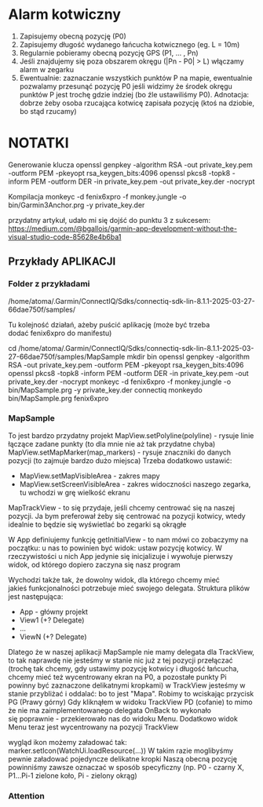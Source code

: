 # Alarm kotwiczny
1. Zapisujemy obecną pozycję (P0)
2. Zapisujemy długość wydanego łańcucha kotwicznego (eg. L = 10m)
3. Regularnie pobieramy obecną pozycję GPS (P1, ... , Pn)
4. Jeśli znajdujemy się poza obszarem okręgu (|Pn - P0| > L) włączamy alarm w zegarku
5. Ewentualnie: zaznaczanie wszystkich punktów P na mapie, ewentualnie pozwalamy przesunąć pozycję P0 jeśli widzimy że środek okręgu punktów P jest trochę gdzie indziej (bo źle ustawiliśmy P0). Adnotacja: dobrze żeby osoba rzucająca kotwicę zapisała pozycję (ktoś na dziobie, bo stąd rzucamy)




# NOTATKI
Generowanie klucza
openssl genpkey -algorithm RSA -out private_key.pem -outform PEM -pkeyopt rsa_keygen_bits:4096
openssl pkcs8 -topk8 -inform PEM -outform DER -in private_key.pem -out private_key.der -nocrypt

Kompilacja
monkeyc -d fenix6xpro -f monkey.jungle -o bin/Garmin3Anchor.prg -y private_key.der


przydatny artykuł, udało mi się dojść do punktu 3 z sukcesem:
https://medium.com/@bgallois/garmin-app-development-without-the-visual-studio-code-85628e4b6ba1


## Przykłady APLIKACJI

### Folder z przykładami
/home/atoma/.Garmin/ConnectIQ/Sdks/connectiq-sdk-lin-8.1.1-2025-03-27-66dae750f/samples/

Tu kolejność działań, ażeby puścić aplikację
(może być trzeba dodać fenix6xpro do manifestu)

cd /home/atoma/.Garmin/ConnectIQ/Sdks/connectiq-sdk-lin-8.1.1-2025-03-27-66dae750f/samples/MapSample
mkdir bin
openssl genpkey -algorithm RSA -out private_key.pem -outform PEM -pkeyopt rsa_keygen_bits:4096
openssl pkcs8 -topk8 -inform PEM -outform DER -in private_key.pem -out private_key.der -nocrypt
monkeyc -d fenix6xpro -f monkey.jungle -o bin/MapSample.prg -y private_key.der
connectiq
monkeydo bin/MapSample.prg fenix6xpro

### MapSample
To jest bardzo przydatny projekt
MapView.setPolyline(polyline) - rysuje linie łączące zadane punkty (to dla mnie nie aż tak przydatne chyba)
MapView.setMapMarker(map_markers) - rysuje znaczniki do danych pozycji (to zajmuje bardzo dużo miejsca)
Trzeba dodatkowo ustawić:
+ MapView.setMapVisibleArea - zakres mapy
+ MapView.setScreenVisibleArea - zakres widoczności naszego zegarka, tu wchodzi w grę wielkość ekranu

MapTrackView  - to się przydaje, jeśli chcemy centrować się na naszej pozycji. Ja bym preferował żeby się centrować na pozycji kotwicy, wtedy idealnie to będzie się wyświetlać bo zegarki są okrągłe   

W App definiujemy funkcję getInitialView - to nam mówi co zobaczymy na początku: u nas to powinien być widok: ustaw pozycję kotwicy. W rzeczywistości u nich App jedynie się inicjalizuje i wywołuje pierwszy widok, od którego dopiero zaczyna się nasz program

Wychodzi także tak, że dowolny widok, dla którego chcemy mieć jakieś funkcjonalności potrzebuje mieć swojego delegata.
Struktura plików jest następująca:
+ App - główny projekt
+ View1 (+? Delegate)
+ ...
+ ViewN (+? Delegate)

Dlatego że w naszej aplikacji MapSample nie mamy delegata dla TrackView, to tak naprawdę nie jesteśmy w stanie nic już z tej pozycji przełączać (trochę tak chcemy, gdy ustawimy pozycję kotwicy i długość łańcucha, chcemy mieć też wycentrowany ekran na P0, a pozostałe punkty Pi powinny być zaznaczone delikatnymi kropkami)
w TrackView jesteśmy w stanie przybliżać i oddalać: bo to jest "Mapa". Robimy to wciskając przycisk PG (Prawy górny)
Gdy kliknąłem w widoku TrackView PD (cofanie) to mimo że nie ma zaimplementowanego delegata OnBack to wykonało się poprawnie - przekierowało nas do widoku Menu. Dodatkowo widok Menu teraz jest wycentrowany na pozycji TrackView

wygląd ikon możemy załadować tak: marker.setIcon(WatchUi.loadResource(...))
W takim razie moglibyśmy pewnie załadować pojedyncze delikatne kropki
Naszą obecną pozycję powinniśmy zawsze oznaczać w sposób specyficzny (np. P0 -  czarny X, P1...Pi-1 zielone koło, Pi - zielony okrąg)


### Attention